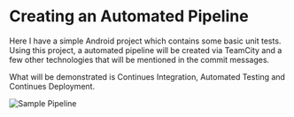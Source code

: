 # Creating an Automated Pipeline 
Here I have a simple Android project which contains some basic unit tests.  Using this project,
a automated pipeline will be created via TeamCity and a few other technologies that will be mentioned in the commit messages.

What will be demonstrated is Continues Integration, Automated Testing and Continues Deployment.

![Sample Pipeline](http://www.bogotobogo.com/DevOps/images/DevOps/PipeLIne/CI_EC2.png)



